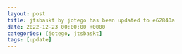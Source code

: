 ```yaml
---
layout: post
title: jtsbaskt by jotego has been updated to e62840a
date: 2022-12-23 00:00:00 +0000
categories: [jotego, jtsbaskt]
tags: [update]
---
```


